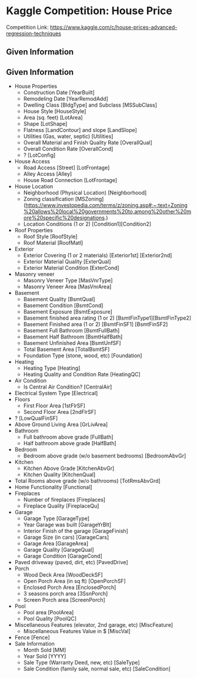 # Kaggle Competition: House Price

Competition Link: https://www.kaggle.com/c/house-prices-advanced-regression-techniques

## Given Information

## Given Information

* House Properties
    * Construction Date [YearBuilt]
    * Remodeling Date [YearRemodAdd]
    * Dwelling Class [BldgType] and Subclass [MSSubClass]
    * House Style [HouseStyle]
    * Area (sq. feet) [LotArea]
    * Shape [LotShape]
    * Flatness [LandContour] and slope [LandSlope]
    * Utilities (Gas, water, septic) [Utilities]
    * Overall Material and Finish Quality Rate [OverallQual]
    * Overall Condition Rate [OverallCond]
    * ? [LotConfig]
* House Access
    * Road Access [Street] [LotFrontage]
    * Alley Access [Alley]
    * House Road Connection [LotFrontage]
* House Location
    * Neighborhood (Physical Location) [Neighborhood]
    * Zoning classification [MSZoning] (https://www.investopedia.com/terms/z/zoning.asp#:~:text=Zoning%20allows%20local%20governments%20to,among%20other%20more%20specific%20designations.)
    * Location Conditions (1 or 2) [Condition1][Condition2]
* Roof Properties
    * Roof Style [RoofStyle]
    * Roof Material [RoofMatl]
* Exterior
    * Exterior Covering (1 or 2 materials) [Exterior1st] [Exterior2nd]
    * Exterior Material Quality [ExterQual]
    * Exterior Material Condition [ExterCond]
* Masonry veneer
    * Masonry Veneer Type [MasVnrType]
    * Masonry Veneer Area [MasVnrArea]
* Basement
    * Basement Quality [BsmtQual]
    * Basement Condition [BsmtCond]
    * Basement Exposure [BsmtExposure]
    * Basement finished area rating (1 or 2) [BsmtFinType1][BsmtFinType2]
    * Basement Finished area (1 or 2) [BsmtFinSF1] [BsmtFinSF2]
    * Basement Full Bathroom [BsmtFullBath]
    * Basement Half Bathroom [BsmtHalfBath]
    * Basement Unfinished Area [BsmtUnfSF]
    * Total Basement Area [TotalBsmtSF]
    * Foundation Type (stone, wood, etc) [Foundation]
* Heating
    * Heating Type [Heating]
    * Heating Quality and Condition Rate [HeatingQC]
* Air Condition
    * Is Central Air Condition? [CentralAir]
* Electrical System Type [Electrical]
* Floors
    *  First Floor Area [1stFlrSF]
    * Second Floor Area [2ndFlrSF]
* ? [LowQualFinSF]
* Above Ground Living Area [GrLivArea]
* Bathroom
    * Full bathroom above grade [FullBath]
    * Half bathroom above grade [HalfBath]
* Bedroom
    * Bedroom above grade (w/o basement bedrooms) [BedroomAbvGr]
* Kitchen
    * Kitchen Above Grade [KitchenAbvGr]
    * Kitchen Quality [KitchenQual]
* Total Rooms above grade (w/o bathrooms) [TotRmsAbvGrd]
* Home Functionality [Functional]
* Fireplaces
    * Number of fireplaces [Fireplaces]
    * Fireplace Quality [FireplaceQu]
* Garage
    * Garage Type [GarageType]
    * Year Garage was built [GarageYrBlt]
    * Interior Finish of the garage [GarageFinish]
    * Garage Size (in cars) [GarageCars]
    * Garage Area [GarageArea]
    * Garage Quality [GarageQual]
    * Garage Condition [GarageCond]
* Paved driveway (paved, dirt, etc) [PavedDrive]
* Porch
    * Wood Deck Area [WoodDeckSF]
    * Open Porch Area (in sq ft) [OpenPorchSF]
    * Enclosed Porch Area [EnclosedPorch]
    * 3 seasons porch area [3SsnPorch]
    * Screen Porch area [ScreenPorch]
* Pool
    * Pool area [PoolArea]
    * Pool Quality [PoolQC]
* Miscellaneous Features (elevator, 2nd garage, etc) [MiscFeature]
    * Miscellaneous Features Value in $ [MiscVal]
* Fence [Fence]
* Sale Information
    * Month Sold [MM]
    * Year Sold [YYYY]
    * Sale Type (Warranty Deed, new, etc) [SaleType]
    * Sale Condition (family sale, normal sale, etc) [SaleCondition]